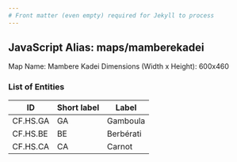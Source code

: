 ```yaml
---
# Front matter (even empty) required for Jekyll to process
---
```


## JavaScript Alias: maps/mamberekadei

Map Name: Mambere Kadei
Dimensions (Width x Height): 600x460

### List of Entities

ID | Short label | Label
---|---|---|
CF.HS.GA|GA|Gamboula
CF.HS.BE|BE|Berbérati
CF.HS.CA|CA|Carnot

